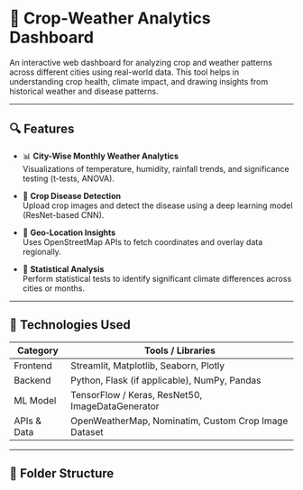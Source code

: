 # 🌾 Crop-Weather Analytics Dashboard

An interactive web dashboard for analyzing crop and weather patterns across different cities using real-world data. This tool helps in understanding crop health, climate impact, and drawing insights from historical weather and disease patterns.

---

## 🔍 Features

- 📊 **City-Wise Monthly Weather Analytics**  
  Visualizations of temperature, humidity, rainfall trends, and significance testing (t-tests, ANOVA).

- 🌿 **Crop Disease Detection**  
  Upload crop images and detect the disease using a deep learning model (ResNet-based CNN).

- 📍 **Geo-Location Insights**  
  Uses OpenStreetMap APIs to fetch coordinates and overlay data regionally.

- 🧪 **Statistical Analysis**  
  Perform statistical tests to identify significant climate differences across cities or months.

---

## 🚀 Technologies Used

| Category        | Tools / Libraries                                     |
|----------------|--------------------------------------------------------|
| Frontend       | Streamlit, Matplotlib, Seaborn, Plotly                 |
| Backend        | Python, Flask (if applicable), NumPy, Pandas           |
| ML Model       | TensorFlow / Keras, ResNet50, ImageDataGenerator       |
| APIs & Data    | OpenWeatherMap, Nominatim, Custom Crop Image Dataset   |

---

## 📁 Folder Structure

